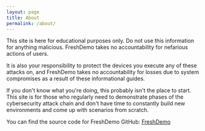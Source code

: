 ```yaml
---
layout: page
title: About
permalink: /about/
---
```


This site is here for educational purposes only. Do not use this information for anything malicious. FreshDemo takes no accountability for nefarious actions of users.

It is also your responsibility to protect the devices you execute any of these attacks on, and FreshDemo takes no accountability for losses due to system compromises as a result of these informational guides.

If you don't know what you're doing, this probably isn't the place to start. This site is for those who regularly need to demonstrate phases of the cybersecurity attack chain and don't have time to constantly build new environments and come up with scenarios from scratch.

You can find the source code for FreshDemo GitHub:
[FreshDemo](https://github.com/Freshdemo)


